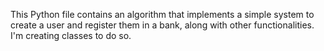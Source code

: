 This Python file contains an algorithm that implements a simple system to create a user and register them in a bank, along with other functionalities. I'm creating classes to do so.